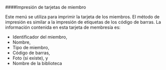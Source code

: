 ####Impresión de tarjetas de miembro

Este menú se utiliza para imprimir la tarjeta de los miembros. El método de impresión es similar a la impresión de etiquetas de los código de barras. La información contenida en esta tarjeta de membresía es:
- Identificador del miembro,
- Nombre,
- Tipo de miembro,
- Código de barras,
- Foto (si existe), y
- Nombre de la biblioteca